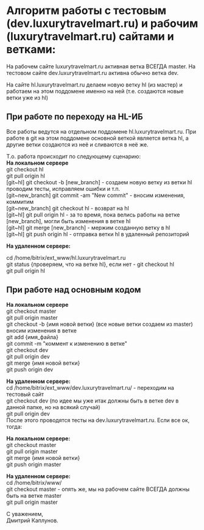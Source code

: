 <h1>Алгоритм работы с тестовым (dev.luxurytravelmart.ru) и рабочим (luxurytravelmart.ru) сайтами и ветками:</h1>

<p>На рабочем сайте luxurytravelmart.ru активная ветка ВСЕГДА master. На тестовом сайте dev.luxurytravelmart.ru активна обычно ветка dev.</p>
<p>На сайте hl.luxurytravelmart.ru делаем новую ветку hl (из мастер) и работаем на этом поддомене именно на ней (т.е. создаются новые ветки уже из hl)<p>

<h2>При работе по переходу на HL-ИБ</h2>
<p>Все работы ведутся на отдельном поддомене hl.luxurytravelmart.ru. При работе в git на этом поддомене основной веткой является ветка hl, а другие ветки создаются из неё и сливаются в неё же.</p>

<p>Т.о. работа происходит по следующему сценарию:<br>
<b>На локальном сервере</b> <br>
git checkout hl <br>
git pull origin hl<br>
[git~hl] git checkout -b [new_branch] - создаем новую ветку из ветки hl<br>
проводим тесты, исправляем ошибки и т.п.<br>
[git~new_branch] git commit -am "New commit" - вносим изменения, коммитим<br> 
[git~new_branch] git checkout hl - возврат на hl<br>
[git~hl] git pull origin hl - за то время, пока велись работы на ветке [new_branch], могли быть изменения в ветке hl<br>
[git~hl] git merge [new_branch] - мержим созданную ветку в hl<br>
[git~hl] git push origin hl - отправка ветки hl в удаленный репозиторий<br></p>

<p><b>На удаленном сервере:</b></p>
<p>cd /home/bitrix/ext_www/hl.luxurytravelmart.ru<br>
git status {проверяем, что на ветке hl}, если нет - git checkout hl<br>
git pull origin hl</p>

<h2>При работе над основным кодом</h2>

<p><b>На локальном сервере</b> <br>
	git checkout master <br>
	git pull origin master <br>
	git checkout -b {имя новой ветки} (все новые ветки создаем из master) <br>
	вносим изменения в ветке <br>
	git add {имя_файла}<br>
	git commit -m "коммент к изменению в ветке" <br>
	git checkout dev <br>
	git pull origin dev <br>
	git merge {имя новой ветки} <br>
	git push origin dev
</p>

<p><b>На удаленном сервере:</b> <br>
	cd /home/bitrix/ext_www/dev.luxurytravelmart.ru/ - переходим на тестовый сайт <br>
	git checkout dev (по идее мы уже итак должны быть в ветке dev в данной папке, но на всякий случай) <br>
	git pull origin dev <br>
	После этого проводятся тесты на dev.luxurytravelmart.ru. Если все ок, тогда:</p>

<p><b>На локальном сервере:</b> <br>
	git checkout master <br>
	git pull origin master <br>
	git merge {имя новой ветки} <br>
	git push origin master</p>

<p><b>На удаленном сервере:</b> <br>
	cd /home/bitrix/www/ <br>
	git checkout master - опять же, мы на рабочем сайте ВСЕГДА должны быть на ветке master <br>
	git pull origin master</p>

<p>С уважением, <br>
	Дмитрий Каплунов.</p>